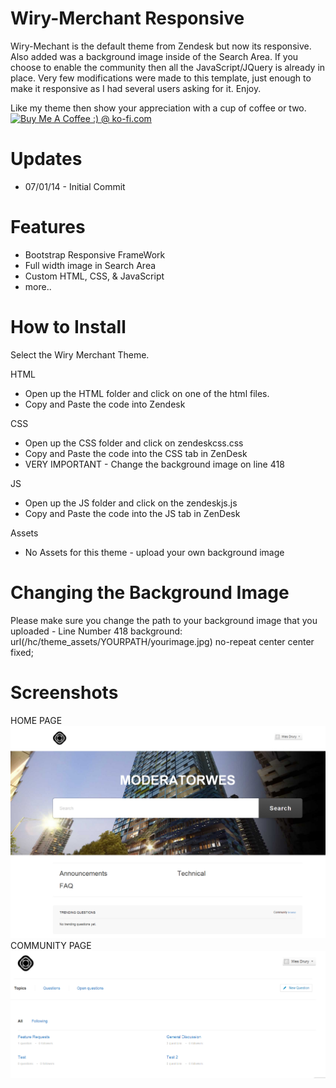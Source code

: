 
Wiry-Merchant Responsive
=======================
Wiry-Mechant is the default theme from Zendesk but now its responsive.  Also added was a background image inside of the Search Area. If you choose to enable the community then all the JavaScript/JQuery is already in place.  Very few modifications were made to this template, just enough to make it responsive as I had several users asking for it.  Enjoy.

Like my theme then show your appreciation with a cup of coffee or two.  
<a href='http://ko-fi.com?i=8d141fc13e992fb' target='_blank'><img style='border:0px' src='http://ko-fi.com/img/button-4.png' border='0' alt='Buy Me A Coffee :) @ ko-fi.com' /></a>

Updates
========
* 07/01/14 - Initial Commit



Features
=========
* Bootstrap Responsive FrameWork
* Full width image in Search Area
* Custom HTML, CSS, & JavaScript
* more..

How to Install
==============

Select the Wiry Merchant Theme. 

HTML
* Open up the HTML folder and click on one of the html files.
* Copy and Paste the code into Zendesk

CSS
* Open up the CSS folder and click on zendeskcss.css
* Copy and Paste the code into the CSS tab in ZenDesk
* VERY IMPORTANT - Change the background image on line 418

JS
* Open up the JS folder and click on the zendeskjs.js
* Copy and Paste the code into the JS tab in ZenDesk

Assets
* No Assets for this theme - upload your own background image




Changing the Background Image
==============================
Please make sure you change the path to your background image that you uploaded - Line Number 418 
background: url(/hc/theme_assets/YOURPATH/yourimage.jpg) no-repeat center center fixed;

Screenshots
===========
HOME PAGE
![Alt text](/Screenshots/Wiry-Merchant-Home.png?raw=true "Home Page")
COMMUNITY PAGE
![Alt text](/Screenshots/Wiry-Merchant-Community.png?raw=true "Community Page")





